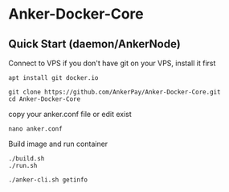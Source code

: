# Anker-Docker-Core

## Quick Start (daemon/AnkerNode)
Connect to VPS 
if you don't have git on your VPS, install it first
```text
apt install git docker.io
```

```text
git clone https://github.com/AnkerPay/Anker-Docker-Core.git
cd Anker-Docker-Core
```
copy your anker.conf file
or edit exist

```text
nano anker.conf
```
Build image and run container
```text
./build.sh
./run.sh

./anker-cli.sh getinfo
```
